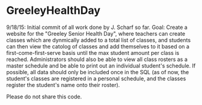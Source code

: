 # GreeleyHealthDay

9/18/15: Initial commit of all work done by J. Scharf so far.
Goal: Create a website for the "Greeley Senior Health Day", where teachers can create classes which are dynmically added to a total list of classes, and students can then view the catolog of classes and add themselves to it based on a first-come-first-serve basis until the max student amount per class is reached. Administrators should also be able to view all class rosters as a master schedule and be able to print out an individual student's schedule. If possible, all data should only be included once in the SQL (as of now, the student's classes are registered in a personal schedule, and the classes register the student's name onto their roster).

Please do not share this code.
